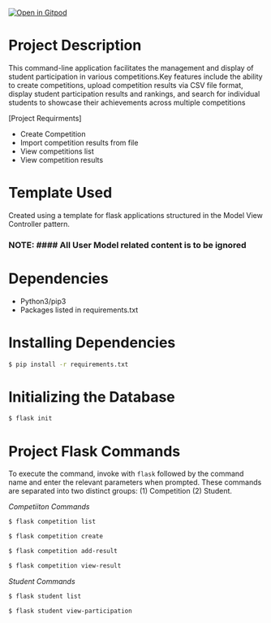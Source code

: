[![Open in Gitpod](https://gitpod.io/button/open-in-gitpod.svg)](https://gitpod.io/#https://github.com/RynniaRyan/flaskmvc)

# Project Description
This command-line application facilitates the management and display of student participation in various competitions.Key features include the ability to create competitions, upload competition results via CSV file format, display student participation results and rankings, and search for individual students to showcase their achievements across multiple competitions

[Project Requirments]
- Create Competition
- Import competition results from file
- View competitions list
- View competition results

# Template Used
Created using a template for flask applications structured in the Model View Controller pattern.

### NOTE: #### All User Model related content is to be ignored

# Dependencies
* Python3/pip3
* Packages listed in requirements.txt

# Installing Dependencies
```bash
$ pip install -r requirements.txt
```

# Initializing the Database
```bash
$ flask init
```

# Project Flask Commands
To execute the command, invoke with `flask` followed by the command name and enter the relevant parameters when prompted. These commands are separated into two distinct groups: (1) Competition (2) Student.

_Competiiton Commands_
```bash
$ flask competition list
```
```bash
$ flask competition create
```
```bash
$ flask competition add-result
```
```bash
$ flask competition view-result
```

_Student Commands_
```bash
$ flask student list
```
```bash
$ flask student view-participation
```